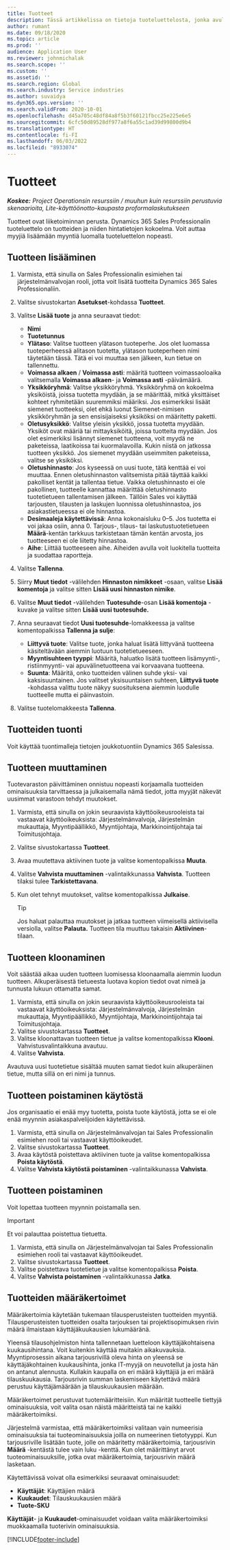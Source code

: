 ```yaml
---
title: Tuotteet
description: Tässä artikkelissa on tietoja tuoteluettelosta, jonka avulla annetaan tietoja asiakkaille organisaation tuotteista ja hinnoittelusta.
author: rumant
ms.date: 09/18/2020
ms.topic: article
ms.prod: ''
audience: Application User
ms.reviewer: johnmichalak
ms.search.scope: ''
ms.custom: ''
ms.assetid: ''
ms.search.region: Global
ms.search.industry: Service industries
ms.author: suvaidya
ms.dyn365.ops.version: ''
ms.search.validFrom: 2020-10-01
ms.openlocfilehash: d45a705c48df84a8f5b3f60121fbcc25e225e6e5
ms.sourcegitcommit: 6cfc50d89528df977a8f6a55c1ad39d99800d9b4
ms.translationtype: HT
ms.contentlocale: fi-FI
ms.lasthandoff: 06/03/2022
ms.locfileid: "8933074"
---
```

# <a name="products"></a>Tuotteet

_**Koskee:** Project Operationsin resurssiin / muuhun kuin resurssiin perustuvia skenaarioita, Lite-käyttöönotto-kaupasta proformalaskutukseen_

Tuotteet ovat liiketoiminnan perusta. Dynamics 365 Sales Professionalin tuoteluettelo on tuotteiden ja niiden hintatietojen kokoelma. Voit auttaa myyjiä lisäämään myyntiä luomalla tuoteluettelon nopeasti.

## <a name="add-a-product"></a>Tuotteen lisääminen

1.  Varmista, että sinulla on Sales Professionalin esimiehen tai järjestelmänvalvojan rooli, jotta voit lisätä tuotteita Dynamics 365 Sales Professionaliin.
2.  Valitse sivustokartan **Asetukset**-kohdassa **Tuotteet**.
3.  Valitse **Lisää tuote** ja anna seuraavat tiedot:

    -  **Nimi**
    -  **Tuotetunnus**
    -  **Ylätaso**: Valitse tuotteen ylätason tuoteperhe. Jos olet luomassa tuoteperheessä alitason tuotetta, ylätason tuoteperheen nimi täytetään tässä. Tätä ei voi muuttaa sen jälkeen, kun tietue on tallennettu.
    -  **Voimassa alkaen** / **Voimassa asti**: määritä tuotteen voimassaoloaika valitsemalla **Voimassa alkaen**- ja **Voimassa asti** -päivämäärä.
    -  **Yksikköryhmä**: Valitse yksikköryhmä. Yksikköryhmä on kokoelma yksiköistä, joissa tuotetta myydään, ja se määrittää, mitkä yksittäiset kohteet ryhmitetään suuremmiksi määriksi. Jos esimerkiksi lisäät siemenet tuotteeksi, olet ehkä luonut Siemenet-nimisen yksikköryhmän ja sen ensisijaiseksi yksiköksi on määritetty paketti.
    -  **Oletusyksikkö**: Valitse yleisin yksikkö, jossa tuotetta myydään. Yksiköt ovat määriä tai mittayksiköitä, joissa tuotteita myydään. Jos olet esimerkiksi lisännyt siemenet tuotteena, voit myydä ne paketeissa, laatikoissa tai kuormalavoilla. Kukin niistä on jatkossa tuotteen yksikkö. Jos siemenet myydään useimmiten paketeissa, valitse se yksiköksi.
    -  **Oletushinnasto**: Jos kyseessä on uusi tuote, tätä kenttää ei voi muuttaa. Ennen oletushinnaston valitsemista pitää täyttää kaikki pakolliset kentät ja tallentaa tietue. Vaikka oletushinnasto ei ole pakollinen, tuotteelle kannattaa määrittää oletushinnasto tuotetietueen tallentamisen jälkeen. Tällöin Sales voi käyttää tarjousten, tilausten ja laskujen luonnissa oletushinnastoa, jos asiakastietueessa ei ole hinnastoa.
    -  **Desimaaleja käytettävissä**: Anna kokonaisluku 0–5. Jos tuotetta ei voi jakaa osiin, anna 0. Tarjous-, tilaus- tai laskutustuotetietueen **Määrä**-kentän tarkkuus tarkistetaan tämän kentän arvosta, jos tuotteeseen ei ole liitetty hinnastoa.
    -  **Aihe**: Liittää tuotteeseen aihe. Aiheiden avulla voit luokitella tuotteita ja suodattaa raportteja.

4.  Valitse **Tallenna**.
5.  Siirry **Muut tiedot** -välilehden **Hinnaston nimikkeet** -osaan, valitse **Lisää komentoja** ja valitse sitten **Lisää uusi hinnaston nimike**.
7.  Valitse **Muut tiedot** -välilehden **Tuotesuhde**-osan **Lisää komentoja** -kuvake ja valitse sitten **Lisää uusi tuotesuhde.**
8.  Anna seuraavat tiedot **Uusi tuotesuhde**-lomakkeessa ja valitse komentopalkissa **Tallenna ja sulje**:

    -   **Liittyvä tuote**: Valitse tuote, jonka haluat lisätä liittyvänä tuotteena käsiteltävään aiemmin luotuun tuotetietueeseen.
    -   **Myyntisuhteen tyyppi**: Määritä, haluatko lisätä tuotteen lisämyynti-, ristiinmyynti- vai apuvälinetuotteena vai korvaavana tuotteena.
    -   **Suunta**: Määritä, onko tuotteiden välinen suhde yksi- vai kaksisuuntainen. Jos valitset yksisuuntaisen suhteen, **Liittyvä tuote** -kohdassa valittu tuote näkyy suosituksena aiemmin luodulle tuotteelle mutta ei päinvastoin.

9.  Valitse tuotelomakkeesta **Tallenna**.

## <a name="import-products"></a>Tuotteiden tuonti

Voit käyttää tuontimalleja tietojen joukkotuontiin Dynamics 365 Salesissa.

## <a name="revise-a-product"></a>Tuotteen muuttaminen

Tuotevaraston päivittäminen onnistuu nopeasti korjaamalla tuotteiden ominaisuuksia tarvittaessa ja julkaisemalla nämä tiedot, jotta myyjät näkevät uusimmat varastoon tehdyt muutokset.

1.  Varmista, että sinulla on jokin seuraavista käyttöoikeusrooleista tai vastaavat käyttöoikeuksista: Järjestelmänvalvoja, Järjestelmän mukauttaja, Myyntipäällikkö, Myyntijohtaja, Markkinointijohtaja tai Toimitusjohtaja.
2.  Valitse sivustokartassa **Tuotteet**.
3.  Avaa muutettava aktiivinen tuote ja valitse komentopalkissa **Muuta**.
4.  Valitse **Vahvista muuttaminen** -valintaikkunassa **Vahvista**. Tuotteen tilaksi tulee **Tarkistettavana**.
5.  Kun olet tehnyt muutokset, valitse komentopalkissa **Julkaise**.

    > [!TIP]
    > Jos haluat palauttaa muutokset ja jatkaa tuotteen viimeisellä aktiivisella versiolla, valitse **Palauta.** Tuotteen tila muuttuu takaisin **Aktiivinen**-tilaan.

## <a name="clone-a-product"></a>Tuotteen kloonaminen 

Voit säästää aikaa uuden tuotteen luomisessa kloonaamalla aiemmin luodun tuotteen. Alkuperäisestä tietueesta luotava kopion tiedot ovat nimeä ja tunnusta lukuun ottamatta samat.

1.  Varmista, että sinulla on jokin seuraavista käyttöoikeusrooleista tai vastaavat käyttöoikeuksista: Järjestelmänvalvoja, Järjestelmän mukauttaja, Myyntipäällikkö, Myyntijohtaja, Markkinointijohtaja tai Toimitusjohtaja.
2.  Valitse sivustokartassa **Tuotteet**.
3.  Valitse kloonattavan tuotteen tietue ja valitse komentopalkissa **Klooni**. Vahvistusvalintaikkuna avautuu.
4.  Valitse **Vahvista**.

Avautuva uusi tuotetietue sisältää muuten samat tiedot kuin alkuperäinen tietue, mutta sillä on eri nimi ja tunnus.

## <a name="retire-a-product"></a>Tuotteen poistaminen käytöstä 

Jos organisaatio ei enää myy tuotetta, poista tuote käytöstä, jotta se ei ole enää myynnin asiakaspalvelijoiden käytettävissä.

1.  Varmista, että sinulla on Järjestelmänvalvojan tai Sales Professionalin esimiehen rooli tai vastaavat käyttöoikeudet.
2.  Valitse sivustokartassa **Tuotteet**.
3.  Avaa käytöstä poistettava aktiivinen tuote ja valitse komentopalkissa **Poista käytöstä**.
4.  Valitse **Vahvista käytöstä poistaminen** -valintaikkunassa **Vahvista**.


## <a name="delete-a-product"></a>Tuotteen poistaminen

Voit lopettaa tuotteen myynnin poistamalla sen.

> [!IMPORTANT]
> Et voi palauttaa poistettua tietuetta.

1.  Varmista, että sinulla on Järjestelmänvalvojan tai Sales Professionalin esimiehen rooli tai vastaavat käyttöoikeudet.
2.  Valitse sivustokartassa **Tuotteet**.
3.  Valitse poistettava tuotetietue ja valitse komentopalkissa **Poista**.
4.  Valitse **Vahvista poistaminen** -valintaikkunassa **Jatka**.
 
 ## <a name="quantity-factors-for-products"></a>Tuotteiden määräkertoimet

Määräkertoimia käytetään tukemaan tilausperusteisten tuotteiden myyntiä. Tilausperusteisten tuotteiden osalta tarjouksen tai projektisopimuksen rivin määrä ilmaistaan käyttäjäkuukausien lukumääränä.

Yleensä tilausohjelmiston hinta tallennetaan luetteloon käyttäjäkohtaisena kuukausihintana. Voit kuitenkin käyttää muitakin aikakuvauksia. Myyntiprosessin aikana tarjousrivillä oleva hinta on yleensä se käyttäjäkohtainen kuukausihinta, jonka IT-myyjä on neuvotellut ja josta hän on antanut alennusta. Kullakin kaupalla on eri määrä käyttäjiä ja eri määrä tilauskuukausia. Tarjousrivin summan laskemiseen käytettävä määrä perustuu käyttäjämäärään ja tilauskuukausien määrään.

Määräkertoimet perustuvat tuotemääritteisiin. Kun määrität tuotteelle tiettyjä ominaisuuksia, voit valita osan näistä määritteistä tai ne kaikki määräkertoimiksi.

Järjestelmä varmistaa, että määräkertoimiksi valitaan vain numeerisia ominaisuuksia tai tuoteominaisuuksia joilla on numeerinen tietotyyppi. Kun tarjousriville lisätään tuote, jolle on määritetty määräkertoimia, tarjousrivin **Määrä** -kentästä tulee vain luku -kenttä. Kun olet määrittänyt arvot tuoteominaisuuksille, jotka ovat määräkertoimia, tarjousrivin määrä lasketaan.

Käytettävissä voivat olla esimerkiksi seuraavat ominaisuudet: 

- **Käyttäjät**: Käyttäjien määrä 
- **Kuukaudet**: Tilauskuukausien määrä
- **Tuote-SKU** 

**Käyttäjät**- ja **Kuukaudet**-ominaisuudet voidaan valita määräkertoimiksi muokkaamalla tuoterivin ominaisuuksia. 


[!INCLUDE[footer-include](../includes/footer-banner.md)]